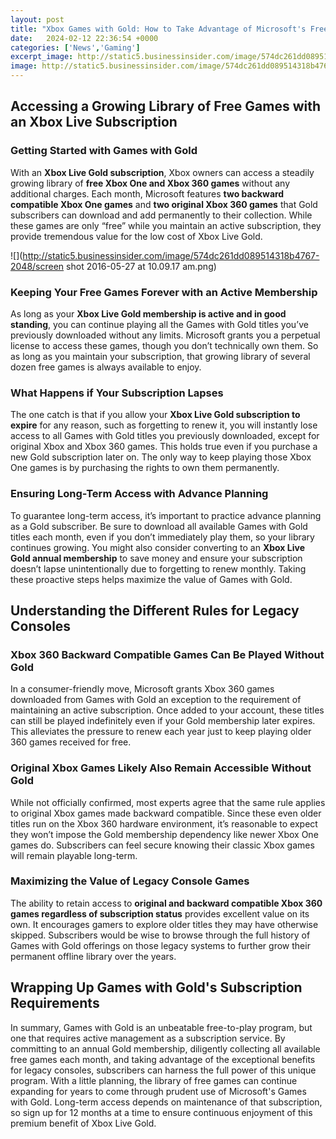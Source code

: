 ```yaml
---
layout: post
title: "Xbox Games with Gold: How to Take Advantage of Microsoft's Free Game Program"
date:   2024-02-12 22:36:54 +0000
categories: ['News','Gaming']
excerpt_image: http://static5.businessinsider.com/image/574dc261dd089514318b4767-2048/screen shot 2016-05-27 at 10.09.17 am.png
image: http://static5.businessinsider.com/image/574dc261dd089514318b4767-2048/screen shot 2016-05-27 at 10.09.17 am.png
---
```


## Accessing a Growing Library of Free Games with an Xbox Live Subscription
### Getting Started with Games with Gold 
With an **Xbox Live Gold subscription**, Xbox owners can access a steadily growing library of **free Xbox One and Xbox 360 games** without any additional charges. Each month, Microsoft features **two backward compatible Xbox One games** and **two original Xbox 360 games** that Gold subscribers can download and add permanently to their collection. While these games are only “free” while you maintain an active subscription, they provide tremendous value for the low cost of Xbox Live Gold.

![](http://static5.businessinsider.com/image/574dc261dd089514318b4767-2048/screen shot 2016-05-27 at 10.09.17 am.png)
### Keeping Your Free Games Forever with an Active Membership
As long as your **Xbox Live Gold membership is active and in good standing**, you can continue playing all the Games with Gold titles you’ve previously downloaded without any limits. Microsoft grants you a perpetual license to access these games, though you don’t technically own them. So as long as you maintain your subscription, that growing library of several dozen free games is always available to enjoy.
### What Happens if Your Subscription Lapses
The one catch is that if you allow your **Xbox Live Gold subscription to expire** for any reason, such as forgetting to renew it, you will instantly lose access to all Games with Gold titles you previously downloaded, except for original Xbox and Xbox 360 games. This holds true even if you purchase a new Gold subscription later on. The only way to keep playing those Xbox One games is by purchasing the rights to own them permanently.
### Ensuring Long-Term Access with Advance Planning 
To guarantee long-term access, it’s important to practice advance planning as a Gold subscriber. Be sure to download all available Games with Gold titles each month, even if you don’t immediately play them, so your library continues growing. You might also consider converting to an **Xbox Live Gold annual membership** to save money and ensure your subscription doesn’t lapse unintentionally due to forgetting to renew monthly. Taking these proactive steps helps maximize the value of Games with Gold.
## Understanding the Different Rules for Legacy Consoles 
### Xbox 360 Backward Compatible Games Can Be Played Without Gold
In a consumer-friendly move, Microsoft grants Xbox 360 games downloaded from Games with Gold an exception to the requirement of maintaining an active subscription. Once added to your account, these titles can still be played indefinitely even if your Gold membership later expires. This alleviates the pressure to renew each year just to keep playing older 360 games received for free.
### Original Xbox Games Likely Also Remain Accessible Without Gold 
While not officially confirmed, most experts agree that the same rule applies to original Xbox games made backward compatible. Since these even older titles run on the Xbox 360 hardware environment, it’s reasonable to expect they won’t impose the Gold membership dependency like newer Xbox One games do. Subscribers can feel secure knowing their classic Xbox games will remain playable long-term.
### Maximizing the Value of Legacy Console Games
The ability to retain access to **original and backward compatible Xbox 360 games regardless of subscription status** provides excellent value on its own. It encourages gamers to explore older titles they may have otherwise skipped. Subscribers would be wise to browse through the full history of Games with Gold offerings on those legacy systems to further grow their permanent offline library over the years.
## Wrapping Up Games with Gold's Subscription Requirements
In summary, Games with Gold is an unbeatable free-to-play program, but one that requires active management as a subscription service. By committing to an annual Gold membership, diligently collecting all available free games each month, and taking advantage of the exceptional benefits for legacy consoles, subscribers can harness the full power of this unique program. With a little planning, the library of free games can continue expanding for years to come through prudent use of Microsoft's Games with Gold. Long-term access depends on maintenance of that subscription, so sign up for 12 months at a time to ensure continuous enjoyment of this premium benefit of Xbox Live Gold.